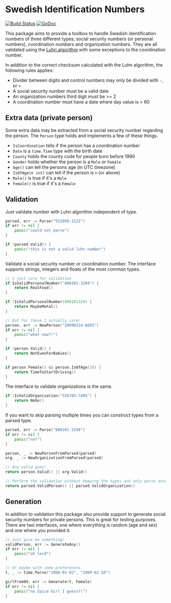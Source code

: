 # Swedish Identification Numbers

[![Build
Status](https://travis-ci.org/bombsimon/swedish-ssn.svg?branch=master)](https://travis-ci.org/bombsimon/swedish-ssn)
[![GoDoc](https://godoc.org/github.com/bombsimon/swedish-ssn?status.svg)](https://godoc.org/github.com/bombsimon/swedish-ssn)

This package aims to provide a toolbox to handle Swedish identification numbers
of three different types; social security numbers (or personal numbers),
coordination numbers and organization numbers. They are all validated using the
[Luhn algorithm](https://en.wikipedia.org/wiki/Luhn_algorithm) with some
exceptions to the coordination number.

In addition to the correct checksum calculated with the Luhn algorithm, the following rules applies:

* Divider between digits and control numbers may only be divided with `-`, or
  `+`
* A social security number must be a valid date
* An organization numbers third digit must be >= 2
* A coordination number must have a date where day value is > 60

## Extra data (private person)

Some extra data may be extracted from a social security number regarding the
person. The `Person` type holds and implements a few of these things.

* `IsCoordination` tells if the person has a coordination number
* `Date` is a `time.Time` type with the birth date
* `County` holds the county code for people born before 1990
* `Gender` holds whether the person is a `Male` or `Female`
* `Age()` can tell the persons age (in UTC timezone)
* `IsOfAge(n int)` can tell if the person is `n` (or above)
* `Male()` is true if it's a `Male`
* `Female()` is true if it's a `Female`

## Validation

Just validate number with Luhn algorithm independent of type.

```go
parsed, err := Parse("552099-1122")
if err != nil {
	panic("could not parse")
}

if !parsed.Valid() {
	panic("this is not a valid luhn number")
}
```

Validate a social security number or coordination number. The interface supports
strings, integers and floats of the most common types.

```go
// I just care for validation
if IsValidPersonalNumber("800101-3294") {
	return RealFood()
}

if !IsValidPersonalNumber(800101329) {
	return MaybeMetal()
}

// But for these I actually care!
person, err := NewPerson("20090314-6603")
if err != nil {
	panic("what now?!")
}

if !person.Valid() {
	return NotEvenForBabies()
}

if person.Female() && person.IsOfAge(16) {
	return TimeToStartDriving()
}
```

The interface to validate organizations is the same.

```go
if !IsValidOrganisation("556703-7485") {
	return NoGo()
}
```

If you want to skip parsing multiple times you can construct types from a parsed
type.

```go
parsed, err := Parse("800101-3294")
if err != nil {
	panic("no?")
}

person, _ := NewPersonFromParsed(parsed)
org, _ := NewOrganizationFromParsed(parsed)

// Any valid goes!
return person.Valid() || org.Valid()

// Perform the validation without keeping the types and only parse once.
return parsed.ValidPerson() || parsed.ValidOrganization()
```

## Generation

In addition to validation this package also provide support to generate social
security numbers for private persons. This is great for testing purposes. There
are two interfaces, one where everything is random (age and sex) and one where
you provided it.

```go
// Just give me something!
validPerson, err := GenerateAny()
if err != nil {
	panic("oh lord")
}

// Or maybe with some preferences.
t, _ := time.Parse("2006-01-02", "1999-02-20")

girlFrom99, err := Generate(t, Female)
if err != nil {
	panic("no Spice Girl I guess?!")
}
```
